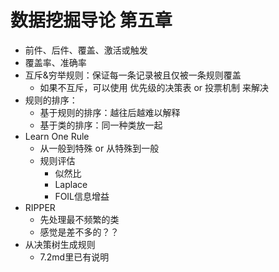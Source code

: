 # 数据挖掘导论 第五章

+ 前件、后件、覆盖、激活或触发
+ 覆盖率、准确率
+ 互斥&穷举规则：保证每一条记录被且仅被一条规则覆盖
  + 如果不互斥，可以使用 优先级的决策表 or 投票机制 来解决
+ 规则的排序：
  + 基于规则的排序：越往后越难以解释
  + 基于类的排序：同一种类放一起
+ Learn One Rule
  + 从一般到特殊 or 从特殊到一般
  + 规则评估
    + 似然比
    + Laplace
    + FOIL信息增益
+ RIPPER
  + 先处理最不频繁的类
  + 感觉是差不多的？？
+ 从决策树生成规则
  + 7.2md里已有说明

